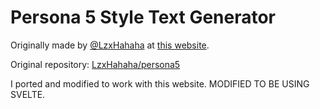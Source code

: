 # Persona 5 Style Text Generator

Originally made by [@LzxHahaha](https://github.com/LzxHahaha) at [this website](https://lzxhahaha.github.io/persona5/).

Original repository: [LzxHahaha/persona5](https://github.com/LzxHahaha/persona5)

I ported and modified to work with this website. MODIFIED TO BE USING SVELTE.

